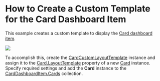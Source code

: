 # How to Create a Custom Template for the Card Dashboard Item

This example creates a custom template to display the [Card dashboard item](https://docs.devexpress.com/Dashboard/15263/creating-dashboards/creating-dashboards-in-the-winforms-designer/designing-dashboard-items/cards).

![](~/images/CardCustomLayoutTemplateExample.png)

To accomplish this, create the [CardCustomLayoutTemplate](https://docs.devexpress.com/Dashboard/DevExpress.DashboardCommon.CardCustomLayoutTemplate) instance and assign it to the [Card.LayoutTemplate](https://docs.devexpress.com/Dashboard/DevExpress.DashboardCommon.Card.LayoutTemplate) property of a new [Card](https://docs.devexpress.com/Dashboard/DevExpress.DashboardCommon.Card) instance. Specify required settings and add the **Card** instance to the [CardDashboardItem.Cards](https://docs.devexpress.com/Dashboard/DevExpress.DashboardCommon.CardDashboardItem.Cards) collection.